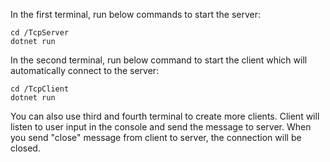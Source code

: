 In the first terminal, run below commands to start the server:
```
cd /TcpServer
dotnet run 
```

In the second terminal, run below command to start the client which will automatically connect to the server:
```
cd /TcpClient
dotnet run
```

You can also use third and fourth terminal to create more clients.
Client will listen to user input in the console and send the message to server.
When you send "close" message from client to server, the connection will be closed.
